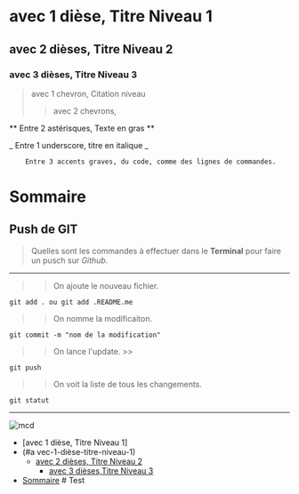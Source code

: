 # avec 1 dièse, Titre Niveau 1
## avec 2 dièses, Titre Niveau 2
### avec 3 dièses, Titre Niveau 3

> avec 1 chevron, Citation niveau
>> avec 2 chevrons,

** Entre 2 astérisques, Texte en gras **

_ Entre 1 underscore, titre en italique _

```
    Entre 3 accents graves, du code, comme des lignes de commandes.
```

# Sommaire

## Push de GIT ##

> Quelles sont les commandes à effectuer dans le **Terminal** pour faire un pusch sur _Github_.

---------------------------------

>> On ajoute le nouveau fichier.
>>
``` git add . ou git add .README.me  ```

>> On nomme la modificaiton.
>>
``` git commit -m "nom de la modification" ```

>> On lance l'update. >>
>>
``` git push ```

>> On voit la liste de tous les changements.
>>
``` git statut ```

---------------------------------

![mcd](assets/readme/mcd.png)

- [avec 1 dièse, Titre Niveau 1]
- (#a vec-1-dièse-titre-niveau-1)
  - [avec 2 dièses, Titre Niveau 2](#avec-2-dièses-titre-niveau-2)
    - [avec 3 dièses,Titre Niveau 3](#avec-3-dièsestitre-niveau-3)
- [Sommaire](#sommaire)
#   T e s t  
 